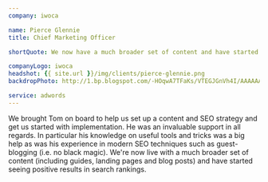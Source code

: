 ```yaml
---
company: iwoca

name: Pierce Glennie
title: Chief Marketing Officer

shortQuote: We now have a much broader set of content and have started seeing positive results in search rankings.

companyLogo: iwoca
headshot: {{ site.url }}/img/clients/pierce-glennie.png
backdropPhoto: http://1.bp.blogspot.com/-HOqwA7TFaKs/VTEGJGnVh4I/AAAAAAAAAFA/wmevGwLImVU/s1600/iwoca%2Bpic.jpg

service: adwords
---
```

We brought Tom on board to help us set up a content and SEO strategy and get us started with implementation. He was an invaluable support in all regards. In particular his knowledge on useful tools and tricks was a big help as was his experience in modern SEO techniques such as guest-blogging (i.e. no black magic). We're now live with a much broader set of content (including guides, landing pages and blog posts) and have started seeing positive results in search rankings.